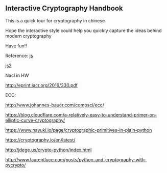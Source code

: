 ## Interactive Cryptography Handbook

This is a quick tour for cryptography in chinese

Hope the interactive style could help you quickly capture the ideas behind modern cryptography 

Have fun!!

Reference:
[js](demo.html)

[js2](https://jswebcrypto.azurewebsites.net/demo.html#/)


Nacl in HW

http://eprint.iacr.org/2016/330.pdf

ECC: 

http://www.johannes-bauer.com/compsci/ecc/

https://blog.cloudflare.com/a-relatively-easy-to-understand-primer-on-elliptic-curve-cryptography/

https://www.nayuki.io/page/cryptographic-primitives-in-plain-python

https://cryptography.io/en/latest/


http://jdege.us/crypto-python/index.html

http://www.laurentluce.com/posts/python-and-cryptography-with-pycrypto/
